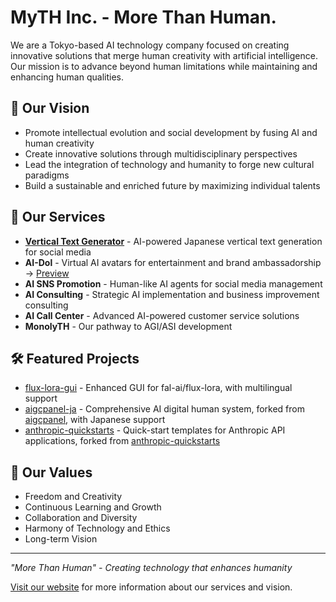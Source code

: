 # MyTH Inc. - More Than Human.

We are a Tokyo-based AI technology company focused on creating innovative solutions that merge human creativity with artificial intelligence. Our mission is to advance beyond human limitations while maintaining and enhancing human qualities.

## 🌟 Our Vision

- Promote intellectual evolution and social development by fusing AI and human creativity
- Create innovative solutions through multidisciplinary perspectives
- Lead the integration of technology and humanity to forge new cultural paradigms
- Build a sustainable and enriched future by maximizing individual talents

## 🚀 Our Services

- **[Vertical Text Generator](https://quotes.myth-ai.one/)** - AI-powered Japanese vertical text generation for social media
- **AI-Dol** - Virtual AI avatars for entertainment and brand ambassadorship -> [Preview](https://www.youtube.com/watch?v=YP8EPINafjI)
- **AI SNS Promotion** - Human-like AI agents for social media management
- **AI Consulting** - Strategic AI implementation and business improvement consulting
- **AI Call Center** - Advanced AI-powered customer service solutions
- **MonolyTH** - Our pathway to AGI/ASI development

## 🛠️ Featured Projects

- [flux-lora-gui](https://github.com/MyTH-AI-JP/flux-lora-gui) - Enhanced GUI for fal-ai/flux-lora, with multilingual support
- [aigcpanel-ja](https://github.com/MyTH-AI-JP/aigcpanel-ja) - Comprehensive AI digital human system, forked from [aigcpanel](https://github.com/aigcpanel/aigcpanel), with Japanese support
- [anthropic-quickstarts](https://github.com/MyTH-AI-JP/anthropic-quickstarts) - Quick-start templates for Anthropic API applications, forked from [anthropic-quickstarts](https://github.com/anthropics/anthropic-quickstarts)

## 💫 Our Values

- Freedom and Creativity
- Continuous Learning and Growth
- Collaboration and Diversity
- Harmony of Technology and Ethics
- Long-term Vision

---

*"More Than Human" - Creating technology that enhances humanity*

[Visit our website](https://www.myth-ai.one/) for more information about our services and vision.
